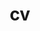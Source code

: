 ---
layout: cv
permalink: /cv/
title: cv
nav: true
nav_order: 5
#cv_pdf: example_pdf.pdf
description: 
toc:
  sidebar: left
---